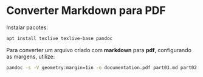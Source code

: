 # Converter Markdown para PDF

Instalar pacotes:

```bash
apt install texlive texlive-base pandoc
```

Para converter um arquivo criado com **markdown** para **pdf**, configurando as margens, utilize:

```bash
pandoc -s -V geometry:margin=1in -o documentation.pdf part01.md part02.md
```
